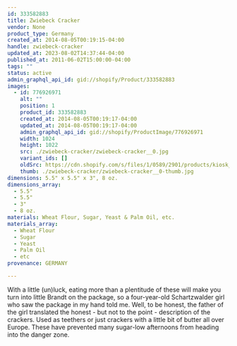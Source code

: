 ```yaml
---
id: 333582883
title: Zwiebeck Cracker
vendor: None
product_type: Germany
created_at: 2014-08-05T00:19:15-04:00
handle: zwiebeck-cracker
updated_at: 2023-08-02T14:37:44-04:00
published_at: 2011-06-02T15:00:00-04:00
tags: ""
status: active
admin_graphql_api_id: gid://shopify/Product/333582883
images:
  - id: 776926971
    alt: ""
    position: 1
    product_id: 333582883
    created_at: 2014-08-05T00:19:17-04:00
    updated_at: 2014-08-05T00:19:17-04:00
    admin_graphql_api_id: gid://shopify/ProductImage/776926971
    width: 1024
    height: 1022
    src: ./zwiebeck-cracker/zwiebeck-cracker__0.jpg
    variant_ids: []
    oldSrc: https://cdn.shopify.com/s/files/1/0589/2901/products/kiosk_brandtYES.tif.jpeg?v=1407212357
    thumb: ./zwiebeck-cracker/zwiebeck-cracker__0-thumb.jpg
dimensions: 5.5" x 5.5" x 3", 8 oz.
dimensions_array:
  - 5.5"
  - 5.5"
  - 3"
  - 8 oz.
materials: Wheat Flour, Sugar, Yeast & Palm Oil, etc.
materials_array:
  - Wheat Flour
  - Sugar
  - Yeast
  - Palm Oil
  - etc
provenance: GERMANY

---
```


With a little (un)luck, eating more than a plentitude of these will make you turn into little Brandt on the package, so a four-year-old Schartzwalder girl who saw the package in my hand told me. Well, to be honest, the father of the girl translated the honest - but not to the point - description of the crackers. Used as teethers or just crackers with a little bit of butter all over Europe. These have prevented many sugar-low afternoons from heading into the danger zone.
